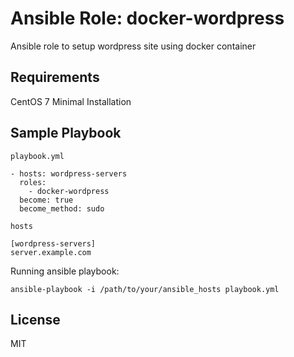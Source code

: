 # Ansible Role: docker-wordpress

Ansible role to setup wordpress site using docker container

## Requirements

CentOS 7 Minimal Installation

## Sample Playbook

`playbook.yml`

    - hosts: wordpress-servers
      roles:
        - docker-wordpress
      become: true
      become_method: sudo

`hosts`

    [wordpress-servers]
    server.example.com

Running ansible playbook:

    ansible-playbook -i /path/to/your/ansible_hosts playbook.yml

## License

MIT
